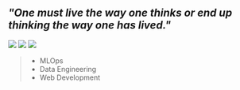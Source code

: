 <!--
**ruhz3/ruhz3** is a ✨ _special_ ✨ repository because its `README.md` (this file) appears on your GitHub profile.

Here are some ideas to get you started:

- 🔭 I’m currently working on ... MLOps Engineer
- 🌱 I’m currently learning ... Kubernetes, Spark, Scala
- 🤔 I’m looking for help with ... 
- 💬 Ask me about ...
- 📫 How to reach me: ...
- 😄 Pronouns: ...
- ⚡ Fun fact: ...
-->



## ___"One must live the way one thinks or end up thinking the way one has lived."<br>___
<a href="https://ruhz3.github.io/portfolio"/><img src="https://img.shields.io/badge/Portfolio-FFFFFF?style=flat"/></a>
<a href="https://hhlab.tistory.com/" target="_blank"><img src="https://img.shields.io/badge/Blog-orange?style=flat"/></a>
<a href="https://instagram.com/ruuu_hz/" target="_blank"><img src="https://img.shields.io/badge/Instagram-E4405F?style=flat"/></a>

> * MLOps
> * Data Engineering
> * Web Development

